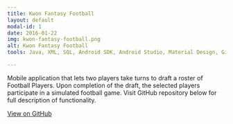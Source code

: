 ```yaml
---
title: Kwon Fantasy Football
layout: default
modal-id: 1
date: 2016-01-22
img: kwon-fantasy-football.png
alt: Kwon Fantasy Football
tools: Java, XML, SQL, Android SDK, Android Studio, Material Design, Git

---
```


Mobile application that lets two players take turns to draft a roster of Football Players. Upon completion of the draft, the selected players participate in a simulated football game. Visit GitHub repository below for full description of functionality.

<div class="center-links">
    <a class="btn btn-md btn-outline github-project-link" href="https://github.com/MikeKwon36/KwonFantasyFootball" target="_blank">
        <i class="fa fa-github"></i>
        <span class="small">View on GitHub</span>
    </a>
</div>